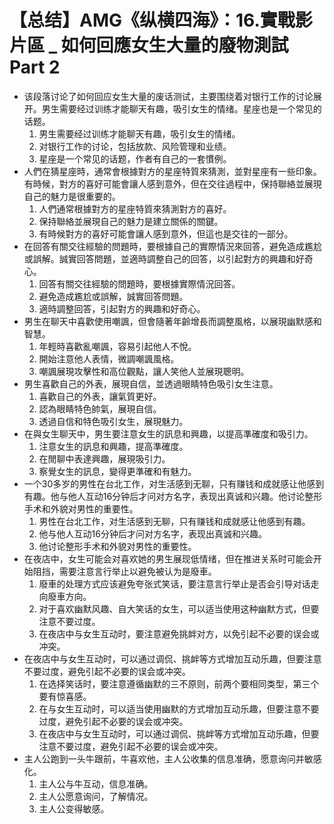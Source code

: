 # 【总结】AMG《纵横四海》：16.實戰影片區 _ 如何回應女生大量的廢物測試 Part 2

-   该段落讨论了如何回应女生大量的废话测试，主要围绕着对银行工作的讨论展开。男生需要经过训练才能聊天有趣，吸引女生的情绪。星座也是一个常见的话题。
    1.  男生需要经过训练才能聊天有趣，吸引女生的情绪。
    2.  对银行工作的讨论，包括放款、风险管理和业绩。
    3.  星座是一个常见的话题，作者有自己的一套慣例。
-   人們在猜星座時，通常會根據對方的星座特質來猜測，並對星座有一些印象。有時候，對方的喜好可能會讓人感到意外，但在交往過程中，保持聯絡並展現自己的魅力是很重要的。
    1.  人們通常根據對方的星座特質來猜測對方的喜好。
    2.  保持聯絡並展現自己的魅力是建立關係的關鍵。
    3.  有時候對方的喜好可能會讓人感到意外，但這也是交往的一部分。
-   在回答有關交往經驗的問題時，要根據自己的實際情況來回答，避免造成尷尬或誤解。誠實回答問題，並適時調整自己的回答，以引起對方的興趣和好奇心。
    1.  回答有關交往經驗的問題時，要根據實際情況回答。
    2.  避免造成尷尬或誤解，誠實回答問題。
    3.  適時調整回答，引起對方的興趣和好奇心。
-   男生在聊天中喜歡使用嘲諷，但會隨著年齡增長而調整風格，以展現幽默感和智慧。
    1.  年輕時喜歡亂嘲諷，容易引起他人不悅。
    2.  開始注意他人表情，微調嘲諷風格。
    3.  嘲諷展現攻擊性和高位觀點，讓人笑他人並展現聰明。
-   男生喜歡自己的外表，展現自信，並透過眼睛特色吸引女生注意。
    1.  喜歡自己的外表，讓氣質更好。
    2.  認為眼睛特色帥氣，展現自信。
    3.  透過自信和特色吸引女生，展現魅力。
-   在與女生聊天中，男生要注意女生的訊息和興趣，以提高準確度和吸引力。
    1.  注意女生的訊息和興趣，提高準確度。
    2.  在閒聊中表達興趣，展現吸引力。
    3.  察覺女生的訊息，變得更準確和有魅力。
-   一个30多岁的男性在台北工作，对生活感到无聊，只有赚钱和成就感让他感到有趣。他与他人互动16分钟后才问对方名字，表现出真诚和兴趣。他讨论整形手术和外貌对男性的重要性。
    1.  男性在台北工作，对生活感到无聊，只有赚钱和成就感让他感到有趣。
    2.  他与他人互动16分钟后才问对方名字，表现出真诚和兴趣。
    3.  他讨论整形手术和外貌对男性的重要性。
-   在夜店中，女生可能会对喜欢她的男生展现低情绪，但在推进关系时可能会开始阻挡，需要注意言行举止以避免被认为是廢車。
    1.  廢車的处理方式应该避免夸张式笑话，要注意言行举止是否会引导对话走向廢車方向。
    2.  对于喜欢幽默风趣、自大笑话的女生，可以适当使用这种幽默方式，但要注意不要过度。
    3.  在夜店中与女生互动时，要注意避免挑衅对方，以免引起不必要的误会或冲突。
-   在夜店中与女生互动时，可以通过调侃、挑衅等方式增加互动乐趣，但要注意不要过度，避免引起不必要的误会或冲突。
    1.  在选择笑话时，要注意遵循幽默的三不原则，前两个要相同类型，第三个要有惊喜感。
    2.  在与女生互动时，可以适当使用幽默的方式增加互动乐趣，但要注意不要过度，避免引起不必要的误会或冲突。
    3.  在夜店中与女生互动时，可以通过调侃、挑衅等方式增加互动乐趣，但要注意不要过度，避免引起不必要的误会或冲突。
-   主人公跑到一头牛跟前，牛喜欢他，主人公收集的信息准确，愿意询问并敏感化。
    1.  主人公与牛互动，信息准确。
    2.  主人公愿意询问，了解情况。
    3.  主人公变得敏感。